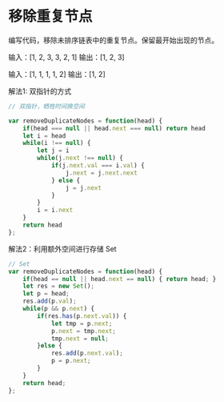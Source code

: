 # 移除重复节点

编写代码，移除未排序链表中的重复节点。保留最开始出现的节点。

输入：[1, 2, 3, 3, 2, 1]
输出：[1, 2, 3]

输入：[1, 1, 1, 1, 2]
输出：[1, 2]

解法1: 双指针的方式

```js
// 双指针，牺牲时间换空间

var removeDuplicateNodes = function(head) {
    if(head === null || head.next === null) return head
    let i = head
    while(i !== null) {
        let j = i
        while(j.next !== null) {
            if(j.next.val === i.val) {
                j.next = j.next.next
            } else {
                j = j.next
            }
        }
        i = i.next
    }
    return head
};
```

解法2：利用额外空间进行存储 Set

```js
// Set
var removeDuplicateNodes = function(head) {
    if(head == null || head.next == null) { return head; }
    let res = new Set();
    let p = head;
    res.add(p.val);
    while(p && p.next) {
        if(res.has(p.next.val)) {
            let tmp = p.next;
            p.next = tmp.next;
            tmp.next = null;
        }else { 
            res.add(p.next.val); 
            p = p.next;
        }
    }
    return head;
};
```
